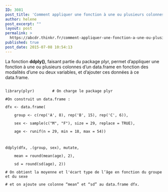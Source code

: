 ```yaml
---
ID: 3081
post_title: 'Comment appliquer une fonction à une ou plusieurs colonnes d’un data.frame et ajouter ces nouvelles données à ce data.frame ? : ddply()'
author: helene
post_excerpt: ""
layout: post
permalink: >
  https://abcdr.thinkr.fr/comment-appliquer-une-fonction-a-une-ou-plusieurs-colonnes-dun-data-frame-et-ajouter-ces-nouvelles-donnees-a-ce-data-frame-ddply/
published: true
post_date: 2015-07-08 10:54:13
---
```

<p>La fonction <strong>ddply()</strong>, faisant partie du package plyr, permet d’appliquer une fonction à une ou plusieurs colonnes d’un data.frame en fonction des modalités d’une ou deux variables, et d’ajouter ces données à ce data.frame.</p><p> <pre><code><br />library(plyr)        # On charge le package plyr</p><p>#On construit un data.frame :</p><p>dfx &lt;- data.frame(</p><p>    group &lt;- c(rep('A', 8), rep('B', 15), rep('C', 6)),</p><p>    sex &lt;- sample(c("M", "F"), size = 29, replace = TRUE),</p><p>    age &lt;- runif(n = 29, min = 18, max = 54))</p><p> </p><p>ddply(dfx, .(group, sex), mutate,</p><p>    mean = round(mean(age), 2),</p><p>    sd = round(sd(age), 2))</p><p># On obtient la moyenne et l'écart type de l’âge en fonction du groupe et du sexe</p><p># et on ajoute une colonne “mean” et “sd” au data.frame dfx.</p><p></pre> </p>